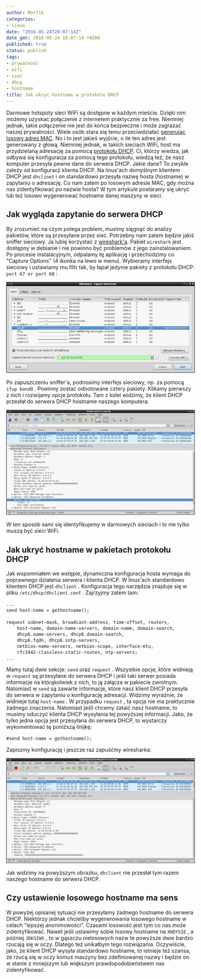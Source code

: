 ```yaml
---
author: Morfik
categories:
- Linux
date: "2016-05-24T20:07:14Z"
date_gmt: 2016-05-24 18:07:14 +0200
published: true
status: publish
tags:
- prywatność
- wifi
- sieć
- dhcp
- hostname
title: Jak ukryć hostname w protokole DHCP
---
```


Darmowe hotspoty sieci WiFi są dostępne w każdym mieście. Dzięki nim możemy uzyskać połączenie z
internetem praktycznie za free. Niemniej jednak, takie połączenie nie jest do końca bezpieczne i
może zagrażać naszej prywatności. Wiele osób stara się temu przeciwdziałać [generując losowy adres
MAC](/post/jak-przypisac-losowy-adres-mac-interfejsu/). No i to jest jakieś
wyjście, o ile ten adres jest generowany z głową. Niemniej jednak, w takich sieciach WiFi, host ma
przydzielaną adresację za pomocą [protokołu
DHCP](https://pl.wikipedia.org/wiki/Dynamic_Host_Configuration_Protocol). Ci, którzy wiedza, jak
odbywa się konfiguracja za pomocą tego protokołu, wiedzą też, że nasz komputer przesyła pewne dane
do serwera DHCP. Jakie dane? To zwykle zależy od konfiguracji klienta DHCP. Na linux'ach domyślnym
klientem DHCP jest `dhclinet` i on standardowo przesyła nazwę hosta (hostname) w zapytaniu o
adresację. Co nam zatem po losowym adresie MAC, gdy można nas zidentyfikować po nazwie hosta? W tym
artykule postaramy się ukryć lub też losowo wygenerować hostname danej maszyny w sieci.

<!--more-->
## Jak wygląda zapytanie do serwera DHCP

By zrozumieć na czym polega problem, musimy sięgnąć do analizy pakietów, które są przesyłane przez
sieć. Potrzebny nam zatem będzie jakiś sniffer sieciowy. Ja lubię korzystać z
[wireshark'a](https://www.wireshark.org/). Pakiet `wireshark` jest dostępny w debianie i nie powinno
być problemów z jego zainstalowaniem. Po procesie instalacyjnym, odpalamy tę aplikację i
przechodzimy co "Capture Options" (4 ikonka na lewo w menu). Wybieramy interfejs sieciowy i
ustawiamy mu filtr tak, by łapał jedynie pakiety z protokołu DHCP: `port 67 or port 68` :

![](/img/2016/05/1.wireshark-filtr-dhcp.png#huge)

Po zapuszczeniu sniffer'a, podnosimy interfejs sieciowy, np. za pomocą `ifup bond0` . Powinny zostać
odnotowane cztery pakiety. Klikamy pierwszy z nich i rozwijamy opcje protokołu. Tam z kolei widzimy,
że klient DHCP przesłał do serwera DHCP hostname naszego komputera:

![](/img/2016/05/2.wireshark-dhcp-hostname.png#huge)

W ten sposób sami się identyfikujemy w darmowych sieciach i to nie tylko muszą być sieci WiFi.

## Jak ukryć hostname w pakietach protokołu DHCP

Jak wspomniałem we wstępie, dynamiczna konfiguracja hosta wymaga do poprawnego działania serwera i
klienta DHCP. W linux'ach standardowo klientem DHCP jest `dhclient` . Konfiguracja tego narzędzia
znajduje się w pliku `/etc/dhcp/dhclient.conf` . Zajrzyjmy zatem tam:

    ...
    send host-name = gethostname();

    request subnet-mask, broadcast-address, time-offset, routers,
        host-name, domain-name-servers, domain-name, domain-search,
        dhcp6.name-servers, dhcp6.domain-search,
        dhcp6.fqdn, dhcp6.sntp-servers,
        netbios-name-servers, netbios-scope, interface-mtu,
        rfc3442-classless-static-routes, ntp-servers;
    ...

Mamy tutaj dwie sekcje: `send` oraz `request` . Wszystkie opcje, które widnieją w `request` są
przesyłane do serwera DHCP i jeśli taki serwer posiada informacje na którąkolwiek z nich, to ją
załącza w pakiecie zwrotnym. Natomiast w `send` są zawarte informacje, które nasz klient DHCP
przesyła do serwera w zapytaniu o konfigurację adresacji. Widzimy wyraźnie, że widnieje tutaj
`host-name` . W przypadku `request` , ta opcja nie ma praktycznie żadnego znaczenia. Natomiast jeśli
chcemy zataić nasz hostname, to musimy oduczyć klienta DHCP wysyłania tej powyższej informacji.
Jako, że tylko jedna opcja jest przesyłana do serwera DHCP, to wystarczy wykomentować tę poniższą
linijkę:

    #send host-name = gethostname();

Zapiszmy konfigurację i jeszcze raz zapuśćmy
wiresharka:

![](/img/2016/05/3.wireshark-dhcp-ukrycie-hostname.png#huge)

Jak widzimy na powyższym obrazku, `dhclient` nie przesłał tym razem naszego hostname do serwera
DHCP.

## Czy ustawienie losowego hostname ma sens

W powyżej opisanej sytuacji nie przesyłamy żadnego hostname do serwera DHCP. Niektórzy jednak
chcieliby wygenerowania losowego hostname w celach "lepszej anonimowości". Czasami losowość jest tym
co nas może zidentyfikować. Nawet jeśli ustawimy sobie losowy hostname na `XHDYSIE` , a później
`JDKSIWS` , to w gąszczu nielosowych nazw te powyższe dwie bardzo rzucają się w oczy. Dlatego też
unikałbym tego rozwiązania. Oczywiście, jako, że klient DHCP wysyła standardowo hostname, to
istnieje też szansa, że rzucą się w oczy komuś maszyny bez zdefiniowanej nazwy i będzie on w stanie
z mniejszym lub większym prawdopodobieństwem nas zidentyfikować.

